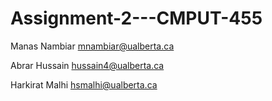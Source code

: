 # Assignment-2---CMPUT-455

Manas Nambiar
mnambiar@ualberta.ca

Abrar Hussain
hussain4@ualberta.ca

Harkirat Malhi
hsmalhi@ualberta.ca
